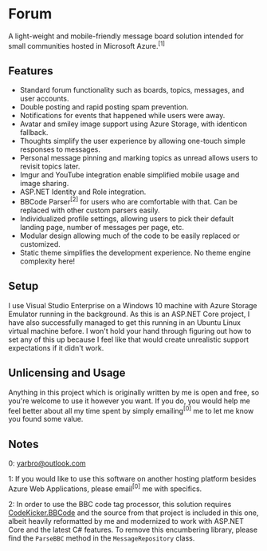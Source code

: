 # Forum

A light-weight and mobile-friendly message board solution intended for small communities hosted in Microsoft Azure.<sup>[1]</sup>

## Features

* Standard forum functionality such as boards, topics, messages, and user accounts.
* Double posting and rapid posting spam prevention.
* Notifications for events that happened while users were away.
* Avatar and smiley image support using Azure Storage, with identicon fallback.
* Thoughts simplify the user experience by allowing one-touch simple responses to messages.
* Personal message pinning and marking topics as unread allows users to revisit topics later.
* Imgur and YouTube integration enable simplified mobile usage and image sharing.
* ASP.NET Identity and Role integration.
* BBCode Parser<sup>[2]</sup> for users who are comfortable with that. Can be replaced with other custom parsers easily.
* Individualized profile settings, allowing users to pick their default landing page, number of messages per page, etc.
* Modular design allowing much of the code to be easily replaced or customized.
* Static theme simplifies the development experience. No theme engine complexity here!

## Setup

I use Visual Studio Enterprise on a Windows 10 machine with Azure Storage Emulator running in the background. As this is an ASP.NET Core project, I have also successfully managed to get this running in an Ubuntu Linux virtual machine before. I won't hold your hand through figuring out how to set any of this up because I feel like that would create unrealistic support expectations if it didn't work.

## Unlicensing and Usage

Anything in this project which is originally written by me is open and free, so you're welcome to use it however you want. If you do, you would help me feel better about all my time spent by simply emailing<sup>[0]</sup> me to let me know you found some value.

## Notes

0: yarbro@outlook.com

1: If you would like to use this software on another hosting platform besides Azure Web Applications, please email<sup>[0]</sup> me with specifics.

2: In order to use the BBC code tag processor, this solution requires [CodeKicker.BBCode](http://codekicker.de/) and the source from that project is included in this one, albeit heavily reformatted by me and modernized to work with ASP.NET Core and the latest C# features. To remove this encumbering library, please find the `ParseBBC` method in the `MessageRepository` class.
